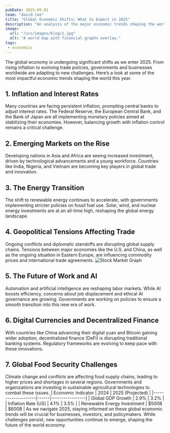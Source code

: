 ```yaml
---
pubDate: 2025-05-01
team: "david-lee"
title: "Global Economic Shifts: What to Expect in 2025"
description: "An analysis of the major economic trends shaping the world in 2025, from market fluctuations to policy changes and their global impact."
image:
  url: "/src/images/blog/1.jpg"
  alt: "A world map with financial graphs overlay."
tags: 
 - economics
---
```


The global economy is undergoing significant shifts as we enter 2025. From rising inflation to evolving trade policies, governments and businesses worldwide are adapting to new challenges. Here’s a look at some of the most impactful economic trends shaping the world this year.

## 1. Inflation and Interest Rates

Many countries are facing persistent inflation, prompting central banks to adjust interest rates. The Federal Reserve, the European Central Bank, and the Bank of Japan are all implementing monetary policies aimed at stabilizing their economies. However, balancing growth with inflation control remains a critical challenge.

## 2. Emerging Markets on the Rise

Developing nations in Asia and Africa are seeing increased investment, driven by technological advancements and a young workforce. Countries like India, Nigeria, and Vietnam are becoming key players in global trade and innovation.

## 3. The Energy Transition

The shift to renewable energy continues to accelerate, with governments implementing stricter policies on fossil fuel use. Solar, wind, and nuclear energy investments are at an all-time high, reshaping the global energy landscape.

## 4. Geopolitical Tensions Affecting Trade

Ongoing conflicts and diplomatic standoffs are disrupting global supply chains. Tensions between major economies like the U.S. and China, as well as the ongoing situation in Eastern Europe, are influencing commodity prices and international trade agreements.
![Stock Market Graph](https://images.unsplash.com/photo-1519891880039-45e173a95f14?q=80&w=2664&auto=format&fit=crop&ixlib=rb-4.0.3&ixid=M3wxMjA3fDB8MHxwaG90by1wYWdlfHx8fGVufDB8fHx8fA%3D%3D)

## 5. The Future of Work and AI

Automation and artificial intelligence are reshaping labor markets. While AI boosts efficiency, concerns about job displacement and ethical AI governance are growing. Governments are working on policies to ensure a smooth transition into this new era of work.

## 6. Digital Currencies and Decentralized Finance

With countries like China advancing their digital yuan and Bitcoin gaining wider adoption, decentralized finance (DeFi) is disrupting traditional banking systems. Regulatory frameworks are evolving to keep pace with these innovations.

## 7. Global Food Security Challenges

Climate change and conflicts are affecting food supply chains, leading to higher prices and shortages in several regions. Governments and organizations are investing in sustainable agricultural technologies to combat these issues.
| Economic Indicator | 2024 | 2025 (Projected) |
|--------------------|------|-----------------|
| Global GDP Growth | 2.9% | 3.2% |
| Inflation Rate (US) | 4.1% | 3.5% |
| Renewable Energy Investment | $500B | $600B |
As we navigate 2025, staying informed on these global economic trends will be crucial for businesses, investors, and policymakers. While challenges persist, new opportunities continue to emerge, shaping the future of the world economy.
